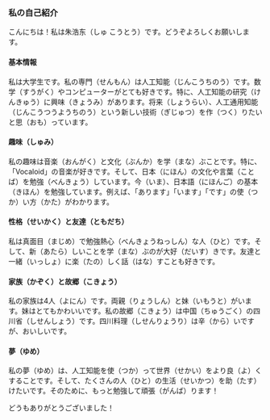 ### **私の自己紹介**

こんにちは！私は朱浩东（しゅ こうとう）です。どうぞよろしくお願いします。

#### **基本情報**

私は大学生です。私の専門（せんもん）は人工知能（じんこうちのう）です。数学（すうがく）やコンピューターがとても好きです。特に、人工知能の研究（けんきゅう）に興味（きょうみ）があります。将来（しょうらい）、人工通用知能（じんこうつうようちのう）という新しい技術（ぎじゅつ）を作（つく）りたいと思（おも）っています。

#### **趣味（しゅみ）**

私の趣味は音楽（おんがく）と文化（ぶんか）を学（まな）ぶことです。特に、「Vocaloid」の音楽が好きです。そして、日本（にほん）の文化や言葉（ことば）を勉強（べんきょう）しています。今（いま）、日本語（にほんご）の基本（きほん）を勉強しています。例えば、「あります」「います」「です」の使（つか）い方（かた）がわかります。

#### **性格（せいかく）と友達（ともだち）**

私は真面目（まじめ）で勉強熱心（べんきょうねっしん）な人（ひと）です。そして、新（あたら）しいことを学（まな）ぶのが大好（だいす）きです。友達と一緒（いっしょ）に楽（たの）しく話（はな）すことも好きです。

#### **家族（かぞく）と故郷（こきょう）**

私の家族は4人（よにん）です。両親（りょうしん）と妹（いもうと）がいます。妹はとてもかわいいです。私の故郷（こきょう）は中国（ちゅうごく）の四川省（しせんしょう）です。四川料理（しせんりょうり）は辛（から）いですが、おいしいです。

#### **夢（ゆめ）**

私の夢（ゆめ）は、人工知能を使（つか）って世界（せかい）をより良（よ）くすることです。そして、たくさんの人（ひと）の生活（せいかつ）を助（たす）けたいです。そのために、もっと勉強して頑張（がんば）ります！

どうもありがとうございました！
